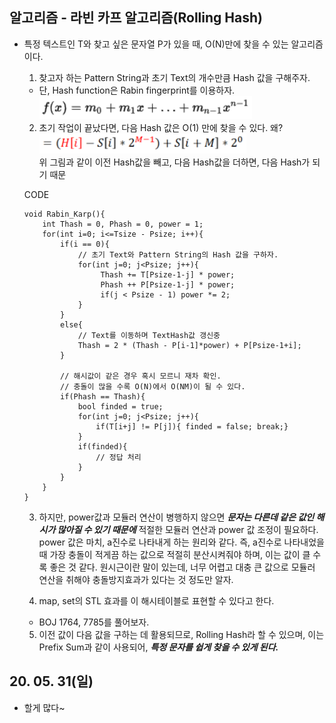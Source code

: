 ## 알고리즘 - 라빈 카프 알고리즘(Rolling Hash)
 - 특정 텍스트인 T와 찾고 싶은 문자열 P가 있을 때, O(N)만에 찾을 수 있는 알고리즘이다.
   1. 찾고자 하는 Pattern String과 초기 Text의 개수만큼 Hash 값을 구해주자.
     - 단, Hash function은 Rabin fingerprint를 이용하자.<br>
       ![title](./img/img_200531.png)

   2. 초기 작업이 끝났다면, 다음 Hash 값은 O(1) 만에 찾을 수 있다. 왜?<br>
      ![title](./img/img_2005312.png)<br>
      위 그림과 같이 이전 Hash값을 빼고, 다음 Hash값을 더하면, 다음 Hash가 되기 때문
   
   CODE
   ```
   void Rabin_Karp(){
       int Thash = 0, Phash = 0, power = 1;
       for(int i=0; i<=Tsize - Psize; i++){
           if(i == 0){
               // 초기 Text와 Pattern String의 Hash 값을 구하자.
               for(int j=0; j<Psize; j++){
                    Thash += T[Psize-1-j] * power;
                    Phash ++ P[Psize-1-j] * power;
                    if(j < Psize - 1) power *= 2;
               }
           }
           else{
               // Text를 이동하며 TextHash값 갱신중
               Thash = 2 * (Thash - P[i-1]*power) + P[Psize-1+i];
           }

           // 해시값이 같은 경우 혹시 모르니 재차 확인.
           // 충돌이 많을 수록 O(N)에서 O(NM)이 될 수 있다.
           if(Phash == Thash){
               bool finded = true;
               for(int j=0; j<Psize; j++){
                   if(T[i+j] != P[j]){ finded = false; break;}
               }
               if(finded){
                   // 정답 처리
               }
           }
       }
   }
   ```
   3. 하지만, power값과 모듈러 연산이 병행하지 않으면 ***문자는 다른데 같은 값인 해시가 많아질 수 있기 때문에*** 적절한 모듈러 연산과 power 값 조정이 필요하다. power 값은 마치, a진수로 나타내게 하는 원리와 같다. 즉, a진수로 나타내었을 때 가장 충돌이 적게끔 하는 값으로 적절히 분산시켜줘야 하며, 이는 값이 클 수록 좋은 것 같다.
   원시근이란 말이 있는데, 너무 어렵고 대충 큰 값으로 모듈러 연산을 취해야 충돌방지효과가 있다는 것 정도만 알자.

   4. map, set의 STL 효과를 이 해시테이블로 표현할 수 있다고 한다.
    - BOJ 1764, 7785를 풀어보자.

   5. 이전 값이 다음 값을 구하는 데 활용되므로, Rolling Hash라 할 수 있으며, 이는 Prefix Sum과 같이 사용되어, ***특정 문자를 쉽게 찾을 수 있게 된다.***

## 20. 05. 31(일)
 - 할게 많다~

